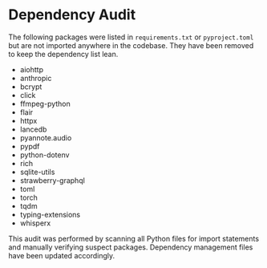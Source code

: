 # Dependency Audit

The following packages were listed in `requirements.txt` or `pyproject.toml` but are not imported anywhere in the codebase.
They have been removed to keep the dependency list lean.

- aiohttp
- anthropic
- bcrypt
- click
- ffmpeg-python
- flair
- httpx
- lancedb
- pyannote.audio
- pypdf
- python-dotenv
- rich
- sqlite-utils
- strawberry-graphql
- toml
- torch
- tqdm
- typing-extensions
- whisperx

This audit was performed by scanning all Python files for import statements and manually verifying
suspect packages. Dependency management files have been updated accordingly.
